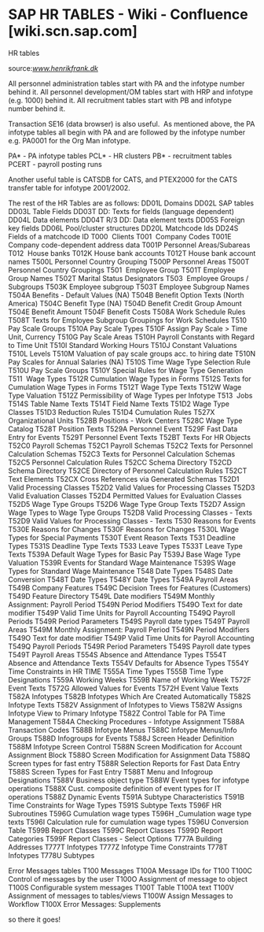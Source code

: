 # SAP HR TABLES - Wiki - Confluence [wiki.scn.sap.com]

HR tables

source:_www.henrikfrank.dk_

All personnel administration tables start with PA and the infotype number behind it.
All personnel development/OM tables start with HRP and infotype (e.g. 1000) behind it.
All recruitment tables start with PB and infotype number behind it.

Transaction SE16 (data browser) is also useful.  As mentioned above, the PA infotype tables all begin with PA and are followed by the infotype number e.g. PA0001 for the Org Man infotype.

PA\* - PA infotype tables
PCL\* - HR clusters
PB\* - recruitment tables
PCERT - payroll posting runs

Another useful table is CATSDB for CATS, and PTEX2000 for the CATS transfer table for infotype 2001/2002.

The rest of the HR Tables are as follows:
DD01L Domains
DD02L SAP tables
DD03L Table Fields
DD03T DD: Texts for fields (language dependent)
DD04L Data elements
DD04T R/3 DD: Data element texts
DD05S Foreign key fields
DD06L Pool/cluster structures
DD20L Matchcode Ids
DD24S Fields of a matchcode ID
T000  Clients
T001  Company Codes
T001E Company code-dependent address data
T001P Personnel Areas/Subareas
T012  House banks
T012K House bank accounts
T012T House bank account names
T500L Personnel Country Grouping
T500P Personnel Areas
T500T Personnel Country Groupings
T501  Employee Group
T501T Employee Group Names
T502T Marital Status Designators
T503  Employee Groups / Subgroups
T503K Employee subgroup
T503T Employee Subgroup Names
T504A Benefits - Default Values (NA)
T504B Benefit Option Texts (North America)
T504C Benefit Type (NA)
T504D Benefit Credit Group Amount
T504E Benefit Amount
T504F Benefit Costs
T508A Work Schedule Rules
T508T Texts for Employee Subgroup Groupings for Work Schedules
T510   Pay Scale Groups
T510A Pay Scale Types
T510F Assign Pay Scale > Time Unit, Currency
T510G Pay Scale Areas
T510H Payroll Constants with Regard to Time Unit
T510I Standard Working Hours
T510J Constant Valuations
T510L Levels
T510M Valuation of pay scale groups acc. to hiring date
T510N Pay Scales for Annual Salaries (NA)
T510S Time Wage Type Selection Rule
T510U Pay Scale Groups
T510Y Special Rules for Wage Type Generation
T511  Wage Types
T512R Cumulation Wage Types in Forms
T512S Texts for Cumulation Wage Types in Forms
T512T Wage Type Texts
T512W Wage Type Valuation
T512Z Permissibility of Wage Types per Infotype
T513  Jobs
T514S Table Name Texts
T514T Field Name Texts
T51D2 Wage Type Classes
T51D3 Reduction Rules
T51D4 Cumulation Rules
T527X Organizational Units
T528B Positions - Work Centers
T528C Wage Type Catalog
T528T Position Texts
T529A Personnel Event
T529F Fast Data Entry for Events
T529T Personnel Event Texts
T52BT Texts For HR Objects
T52C0 Payroll Schemas
T52C1 Payroll Schemas
T52C2 Texts for Personnel Calculation Schemas
T52C3 Texts for Personnel Calculation Schemas
T52C5 Personnel Calculation Rules
T52CC Schema Directory
T52CD Schema Directory
T52CE Directory of Personnel Calculation Rules
T52CT Text Elements
T52CX Cross References via Generated Schemas
T52D1 Valid Processing Classes
T52D2 Valid Values for Processing Classes
T52D3 Valid Evaluation Classes
T52D4 Permitted Values for Evaluation Classes
T52D5 Wage Type Groups
T52D6 Wage Type Group Texts
T52D7 Assign Wage Types to Wage Type Groups
T52D8 Valid Processing Classes - Texts
T52D9 Valid Values for Processing Classes - Texts
T530 Reasons for Events
T530E Reasons for Changes
T530F Reasons for Changes
T530L Wage Types for Special Payments
T530T Event Reason Texts
T531 Deadline Types
T531S Deadline Type Texts
T533 Leave Types
T533T Leave Type Texts
T539A Default Wage Types for Basic Pay
T539J Base Wage Type Valuation
T539R Events for Standard Wage Maintenance
T539S Wage Types for Standard Wage Maintenance
T548 Date Types
T548S Date Conversion
T548T Date Types
T548Y Date Types
T549A Payroll Areas
T549B Company Features
T549C Decision Trees for Features (Customers)
T549D Feature Directory
T549L Date modifiers
T549M Monthly Assignment: Payroll Period
T549N Period Modifiers
T549O Text for date modifier
T549P Valid Time Units for Payroll Accounting
T549Q Payroll Periods
T549R Period Parameters
T549S Payroll date types
T549T Payroll Areas
T549M Monthly Assignment: Payroll Period
T549N Period Modifiers
T549O Text for date modifier
T549P Valid Time Units for Payroll Accounting
T549Q Payroll Periods
T549R Period Parameters
T549S Payroll date types
T549T Payroll Areas
T554S Absence and Attendance Types
T554T Absence and Attendance Texts
T554V Defaults for Absence Types
T554Y Time Constraints in HR TIME
T555A Time Types
T555B Time Type Designations
T559A Working Weeks
T559B Name of Working Week
T572F Event Texts
T572G Allowed Values for Events
T572H Event Value Texts
T582A Infotypes
T582B Infotypes Which Are Created Automatically
T582S Infotype Texts
T582V Assignment of Infotypes to Views
T582W Assigns Infotype View to Primary Infotype
T582Z Control Table for PA Time Management
T584A Checking Procedures - Infotype Assignment
T588A Transaction Codes
T588B Infotype Menus
T588C Infotype Menus/Info Groups
T588D Infogroups for Events
T588J Screen Header Definition
T588M Infotype Screen Control
T588N Screen Modification for Account Assignment Block
T588O Screen Modification for Assignment Data
T588Q Screen types for fast entry
T588R Selection Reports for Fast Data Entry
T588S Screen Types for Fast Entry
T588T Menu and Infogroup Designations
T588V Business object type
T588W Event types for infotype operations
T588X Cust. composite definition of event types for IT operations
T588Z Dynamic Events
T591A Subtype Characteristics
T591B Time Constraints for Wage Types
T591S Subtype Texts
T596F HR Subroutines
T596G Cumulation wage types
T596H \_Cumulation wage type texts
T596I Calculation rule for cumulation wage types
T596U Conversion Table
T599B Report Classes
T599C Report Classes
T599D Report Categories
T599F Report Classes - Select Options
T777A Building Addresses
T777T Infotypes
T777Z Infotype Time Constraints
T778T Infotypes
T778U Subtypes

Error Messages tables
T100 Messages
T100A Message IDs for T100
T100C Control of messages by the user
T100O Assignment of message to object
T100S Configurable system messages
T100T Table T100A text
T100V Assignment of messages to tables/views
T100W Assign Messages to Workflow
T100X Error Messages: Supplements

so there it goes!
